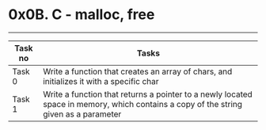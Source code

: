 # 0x0B. C - malloc, free
---
|Task no |Tasks	|
|--------|------|
|Task 0  |Write a function that creates an array of chars, and initializes it with a specific char|
|Task 1  |Write a function that returns a pointer to a newly located space in memory, which contains a copy of the string given as a parameter|

